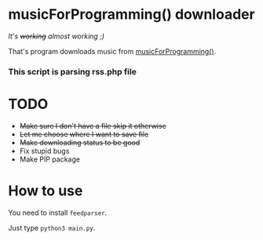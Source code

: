 # musicForProgramming() downloader

*It's ~~working~~ almost working ;)*

That's program downloads music from [musicForProgramming()](http://musicforprogramming.net/).

### This script is parsing rss.php file

# TODO
* ~~Make sure I don't have a file skip it otherwise~~
* ~~Let me choose where I want to save file~~
* ~~Make downloading status to be good~~
* Fix stupid bugs
* Make PIP package

# How to use
You need to install `feedparser`.

Just type `python3 main.py`.
